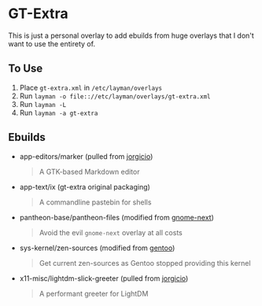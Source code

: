 GT-Extra
========

This is just a personal overlay to add ebuilds from huge overlays that I don't want to use the entirety of.

To Use
------

1. Place `gt-extra.xml` in `/etc/layman/overlays`
2. Run `layman -o file:://etc/layman/overlays/gt-extra.xml`
3. Run `layman -L`
4. Run `layman -a gt-extra`

Ebuilds
-------

- app-editors/marker (pulled from [jorgicio](https://github.com/jorgicio/jorgicio-gentoo-overlay))
  > A GTK-based Markdown editor
- app-text/ix (gt-extra original packaging)
  > A commandline pastebin for shells
- pantheon-base/pantheon-files (modified from [gnome-next](https://github.com/Heather/gentoo-gnome))
  > Avoid the evil `gnome-next` overlay at all costs
- sys-kernel/zen-sources (modified from [gentoo](https://cgit.gentoo.org/repo/gentoo.git/))
  > Get current zen-sources as Gentoo stopped providing this kernel
- x11-misc/lightdm-slick-greeter (pulled from [jorgicio](https://github.com/jorgicio/jorgicio-gentoo-overlay))
  > A performant greeter for LightDM
